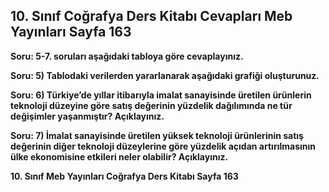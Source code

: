 ## 10. Sınıf Coğrafya Ders Kitabı Cevapları Meb Yayınları Sayfa 163

**Soru: 5-7. soruları aşağıdaki tabloya göre cevaplayınız.**

**Soru: 5) Tablodaki verilerden yararlanarak aşağıdaki grafiği oluşturunuz.**

**Soru: 6) Türkiye’de yıllar itibarıyla imalat sanayisinde üretilen ürünlerin teknoloji düzeyine göre satış değerinin yüzdelik dağılımında ne tür değişimler yaşanmıştır? Açıklayınız.**

**Soru: 7) İmalat sanayisinde üretilen yüksek teknoloji ürünlerinin satış değerinin diğer teknoloji düzeylerine göre yüzdelik açıdan artırılmasının ülke ekonomisine etkileri neler olabilir? Açıklayınız.**

**10. Sınıf Meb Yayınları Coğrafya Ders Kitabı Sayfa 163**